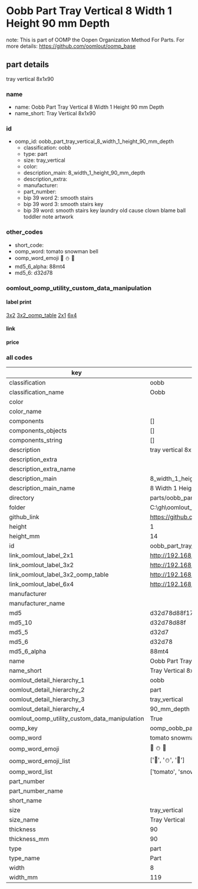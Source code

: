 # Oobb Part Tray Vertical 8 Width 1 Height 90 mm Depth  

note: This is part of OOMP the Oopen Organization Method For Parts. For more details: https://github.com/oomlout/oomp_base

##  part details
  



tray vertical 8x1x90



### name
* name: Oobb Part Tray Vertical 8 Width 1 Height 90 mm Depth
* name_short: Tray Vertical 8x1x90 
### id
* oomp_id: oobb_part_tray_vertical_8_width_1_height_90_mm_depth
  * classification: oobb
  * type: part
  * size: tray_vertical
  * color: 
  * description_main: 8_width_1_height_90_mm_depth
  * description_extra: 
  * manufacturer: 
  * part_number: 
  * bip 39 word 2: smooth stairs
  * bip 39 word 3: smooth stairs key
  * bip 39 word: smooth stairs key laundry old cause clown blame ball toddler note artwork

### other_codes
* short_code: 
* oomp_word: tomato snowman bell
* oomp_word_emoji :tomato: :snowman: :bell:
* md5_6_alpha: 88mt4
* md5_6: d32d78






### oomlout_oomp_utility_custom_data_manipulation
#### label print
[3x2](http://192.168.1.245:1112/?label=oomp%2088mt4)
[3x2_oomp_table](http://192.168.1.108:1112/?label=oomp%2088mt4)
[2x1](http://192.168.1.242:1112/?label=oomp%2088mt4)
[6x4](http://192.168.1.55:1112/?label=oomp%2088mt4)    

#### link

                              

#### price







### all codes 
| key | value |  
| --- | --- |  
| classification | oobb |  
| classification_name | Oobb |  
| color |  |  
| color_name |  |  
| components | [] |  
| components_objects | [] |  
| components_string | [] |  
| description | tray vertical 8x1x90 |  
| description_extra |  |  
| description_extra_name |  |  
| description_main | 8_width_1_height_90_mm_depth |  
| description_main_name | 8 Width 1 Height 90 mm Depth |  
| directory | parts/oobb_part_tray_vertical_8_width_1_height_90_mm_depth |  
| folder | C:\gh\oomlout_oobb_version_4_generated_parts\parts\oobb_part_tray_vertical_8_width_1_height_90_mm_depth |  
| github_link | https://github.com/oomlout/oomlout_oomp_part_src/tree/main/parts/oobb_part_tray_vertical_8_width_1_height_90_mm_depth |  
| height | 1 |  
| height_mm | 14 |  
| id | oobb_part_tray_vertical_8_width_1_height_90_mm_depth |  
| link_oomlout_label_2x1 | http://192.168.1.242:1112/?label=oomp%2088mt4 |  
| link_oomlout_label_3x2 | http://192.168.1.245:1112/?label=oomp%2088mt4 |  
| link_oomlout_label_3x2_oomp_table | http://192.168.1.108:1112/?label=oomp%2088mt4 |  
| link_oomlout_label_6x4 | http://192.168.1.55:1112/?label=oomp%2088mt4 |  
| manufacturer |  |  
| manufacturer_name |  |  
| md5 | d32d78d88f172580924d07daf4351667 |  
| md5_10 | d32d78d88f |  
| md5_5 | d32d7 |  
| md5_6 | d32d78 |  
| md5_6_alpha | 88mt4 |  
| name | Oobb Part Tray Vertical 8 Width 1 Height 90 mm Depth |  
| name_short | Tray Vertical 8x1x90  |  
| oomlout_detail_hierarchy_1 | oobb |  
| oomlout_detail_hierarchy_2 | part |  
| oomlout_detail_hierarchy_3 | tray_vertical |  
| oomlout_detail_hierarchy_4 | 90_mm_depth |  
| oomlout_oomp_utility_custom_data_manipulation | True |  
| oomp_key | oomp_oobb_part_tray_vertical_8_width_1_height_90_mm_depth |  
| oomp_word | tomato snowman bell |  
| oomp_word_emoji | :tomato: :snowman: :bell: |  
| oomp_word_emoji_list | [':tomato:', ':snowman:', ':bell:'] |  
| oomp_word_list | ['tomato', 'snowman', 'bell'] |  
| part_number |  |  
| part_number_name |  |  
| short_name |  |  
| size | tray_vertical |  
| size_name | Tray Vertical |  
| thickness | 90 |  
| thickness_mm | 90 |  
| type | part |  
| type_name | Part |  
| width | 8 |  
| width_mm | 119 |  
